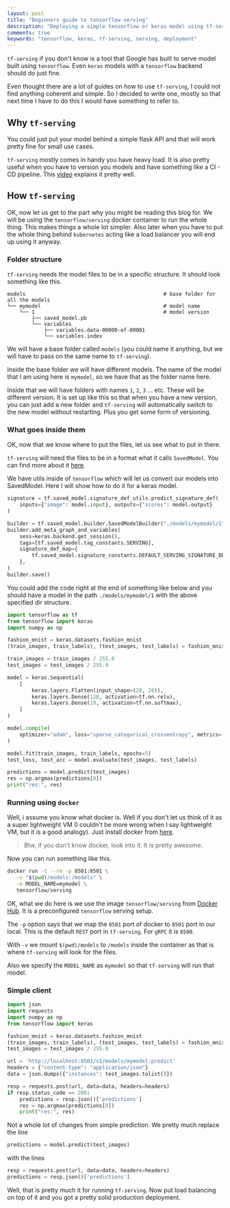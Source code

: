 ```yaml
---
layout: post
title: "Beginners guide to tensorflow serving"
description: "Deploying a simple tensorflow or keras model using tf-serving"
comments: true
keywords: "tensorflow, keras, tf-serving, serving, deployment"
---
```


`tf-serving` if you don't know is a tool that Google has built to serve model built using `tensorflow`.
Even `keras` models with a `tensorflow` backend should do just fine.

Even thought there are a lot of guides on how to use `tf-serving`, I could not find anything coherent and simple.
So I decided to write one, mostly so that next time I have to do this I would have something to refer to.


## Why `tf-serving`

You could just put your model behind a simple flask API and that will work pretty fine for small use cases.

`tf-serving` mostly comes in handy you have heavy load. It is also pretty useful when you have to version you models and
have something like a CI - CD pipeline. This [video](https://www.youtube.com/watch?v=q_IkJcPyNl0) explains it pretty well.

## How `tf-serving`

OK, now let us get to the part why you might be reading this blog for.
We will be using the `tensorflow/serving` docker container to run the whole thing. This makes things a whole lot
simpler. Also later when you have to put the whole thing behind `kubernetes` acting like a load balancer you will end
up using it anyway.

### Folder structure

`tf-serving` needs the model files to be in a specific structure. It should look something like this.

```
models                                             # base folder for all the models
└── mymodel                                        # model name
    └── 1                                          # model version
        ├── saved_model.pb
        └── variables
            ├── variables.data-00000-of-00001
            └── variables.index
```

We will have a base folder called `models` (you could name it anything, but we will have to pass on the same name to
`tf-serving`).

Inside the base folder we will have different models. The name of the model that I am using here is `mymodel`, so we
have that as the folder name here.

Inside that we will have folders with names `1`, `2`, `3` ... etc. These will be different version. It is set up like
this so that when you have a new version, you can just add a new folder and `tf-serving` will automatically switch to
the new model without restarting. Plus you get some form of versioning.

### What goes inside them

OK, now that we know where to put the files, let us see what to put in there.

`tf-serving` will need the files to be in a format what it calls `SavedModel`.
You can find more about it [here](https://github.com/tensorflow/tensorflow/blob/master/tensorflow/python/saved_model/README.md).

We have utils inside of `tensorflow` which will let us convert our models into SavedModel.
Here I will show how to do it for a keras model.

```python
signature = tf.saved_model.signature_def_utils.predict_signature_def(
    inputs={"image": model.input}, outputs={"scores": model.output}
)

builder = tf.saved_model.builder.SavedModelBuilder("./models/mymodel/1")
builder.add_meta_graph_and_variables(
    sess=keras.backend.get_session(),
    tags=[tf.saved_model.tag_constants.SERVING],
    signature_def_map={
        tf.saved_model.signature_constants.DEFAULT_SERVING_SIGNATURE_DEF_KEY: signature
    },
)
builder.save()
```

You could add the code right at the end of something like below and
you should have a model in the path `./models/mymodel/1` with the above specified dir structure.

```python
import tensorflow as tf
from tensorflow import keras
import numpy as np

fashion_mnist = keras.datasets.fashion_mnist
(train_images, train_labels), (test_images, test_labels) = fashion_mnist.load_data()

train_images = train_images / 255.0
test_images = test_images / 255.0

model = keras.Sequential(
    [
        keras.layers.Flatten(input_shape=(28, 28)),
        keras.layers.Dense(128, activation=tf.nn.relu),
        keras.layers.Dense(10, activation=tf.nn.softmax),
    ]
)

model.compile(
    optimizer="adam", loss="sparse_categorical_crossentropy", metrics=["accuracy"]
)

model.fit(train_images, train_labels, epochs=5)
test_loss, test_acc = model.evaluate(test_images, test_labels)

predictions = model.predict(test_images)
res = np.argmax(predictions[0])
print("res:", res)
```

### Running using `docker`

Well, i assume you know what docker is. Well if you don't let us think of it as a super lightweight VM (I couldn't be more
wrong when I say lightweight VM, but it is a good analogy). Just install docker from [here](https://www.docker.com/).

> Btw, if you don't know docker, look into it. It is pretty awesome.

Now you can run something like this.

```sh
docker run -t --rm -p 8501:8501 \
   -v "$(pwd)/models:/models" \
   -e MODEL_NAME=mymodel \
   tensorflow/serving
```

OK, what we do here is we use the image `tensorflow/serving` from [Docker Hub](https://hub.docker.com/).
It is a preconfigured `tensorflow` serving setup.

The `-p` option says that we map the `8501` port of docker to `8501` port in our local. This is the default `REST` port
in `tf-serving`. For `gRPC` it is `8500`.

With `-v` we mount `$(pwd)/models` to `/models` inside the container as that is where `tf-serving` will look for the
files.

Also we specify the `MODEL_NAME` as `mymodel` so that `tf-serving` will run that model.

### Simple client

```python
import json
import requests
import numpy as np
from tensorflow import keras

fashion_mnist = keras.datasets.fashion_mnist
(train_images, train_labels), (test_images, test_labels) = fashion_mnist.load_data()
test_images = test_images / 255.0

url = 'http://localhost:8501/v1/models/mymodel:predict'
headers = {"content-type": "application/json"}
data = json.dumps({"instances": test_images.tolist()})

resp = requests.post(url, data=data, headers=headers)
if resp.status_code == 200:
    predictions = resp.json()['predictions']
    res = np.argmax(predictions[0])
    print("res:", res)
```


Not a whole lot of changes from simple prediction.
We pretty much replace the line

```python
predictions = model.predict(test_images)
```

with the lines

```python
resp = requests.post(url, data=data, headers=headers)
predictions = resp.json()['predictions']
```

Well, that is pretty much it for running `tf-serving`.
Now put load balancing on top of it and you got a pretty solid production deployment.

